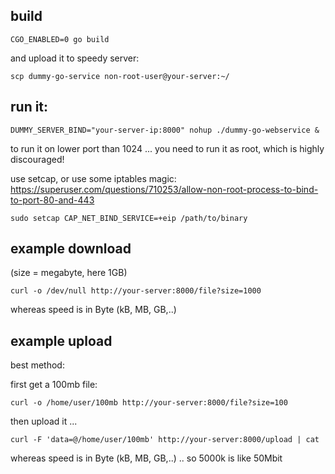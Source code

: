 
## build

`CGO_ENABLED=0 go build`

and upload it to speedy server:

`scp dummy-go-service non-root-user@your-server:~/`

## run it:

`DUMMY_SERVER_BIND="your-server-ip:8000" nohup ./dummy-go-webservice &`

to run it on lower port than 1024 ... you need to run it as root, which is highly discouraged!

use setcap, or use some iptables magic: https://superuser.com/questions/710253/allow-non-root-process-to-bind-to-port-80-and-443

`sudo setcap CAP_NET_BIND_SERVICE=+eip /path/to/binary`


## example download

(size = megabyte, here 1GB)

`curl -o /dev/null http://your-server:8000/file?size=1000`

whereas speed is in Byte (kB, MB, GB,..)

## example upload

best method:

first get a 100mb file:

`curl -o /home/user/100mb http://your-server:8000/file?size=100`

then upload it ... 

`curl -F 'data=@/home/user/100mb' http://your-server:8000/upload | cat`

whereas speed is in Byte (kB, MB, GB,..) .. so 5000k is like 50Mbit

